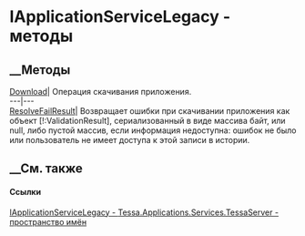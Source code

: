 # IApplicationServiceLegacy - методы
##  __Методы
[Download](M_Tessa_Applications_Services_TessaServer_IApplicationServiceLegacy_Download.htm)|
Операция скачивания приложения.  
---|---  
[ResolveFailResult](M_Tessa_Applications_Services_TessaServer_IApplicationServiceLegacy_ResolveFailResult.htm)|
Возвращает ошибки при скачивании приложения как объект [!:ValidationResult],
сериализованный в виде массива байт, или null, либо пустой массив, если
информация недоступна: ошибок не было или пользователь не имеет доступа к этой
записи в истории.  
## __См. также
#### Ссылки
[IApplicationServiceLegacy -
](T_Tessa_Applications_Services_TessaServer_IApplicationServiceLegacy.htm)
[Tessa.Applications.Services.TessaServer - пространство
имён](N_Tessa_Applications_Services_TessaServer.htm)
